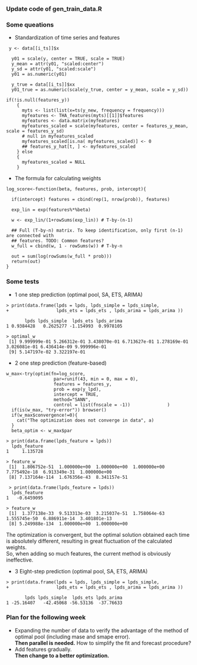 ### Update code of gen_train_data.R

### Some queations
* Standardization of time series and features  
```
 y <- data[[i_ts]]$x

  y01 = scale(y, center = TRUE, scale = TRUE)
  y_mean = attr(y01, "scaled:center")
  y_sd = attr(y01, "scaled:scale")
  y01 = as.numeric(y01)

  y_true = data[[i_ts]]$xx
  y01_true = as.numeric(scale(y_true, center = y_mean, scale = y_sd))

```
```
if(!is.null(features_y))
    {
      myts <- list(list(x=ts(y_new, frequency = frequency)))
      myfeatures <- THA_features(myts)[[1]]$features
      myfeatures <- data.matrix(myfeatures)
      myfeatures_scaled = scale(myfeatures, center = features_y_mean, scale = features_y_sd)
      # null in myfeatures_scaled
      myfeatures_scaled[is.na( myfeatures_scaled)] <- 0
      ## features_y_hat[t, ] <- myfeatures_scaled
    } else
    {
      myfeatures_scaled = NULL
    }
```
* The formula for calculating weights
```
log_score<-function(beta, features, prob, intercept){

  if(intercept) features = cbind(rep(1, nrow(prob)), features)

  exp_lin = exp(features%*%beta)

  w <- exp_lin/(1+rowSums(exp_lin)) # T-by-(n-1)

  ## Full (T-by-n) matrix. To keep identification, only first (n-1) are connected with
  ## features. TODO: Common features?
  w_full = cbind(w, 1 - rowSums(w)) # T-by-n

  out = sum(log(rowSums(w_full * prob)))
  return(out)
}
```

### Some tests  

* 1 one step prediction (optimal pool, SA, ETS, ARIMA) 
```
> print(data.frame(lpds = lpds, lpds_simple = lpds_simple,
+                  lpds_ets = lpds_ets , lpds_arima = lpds_arima ))

       lpds lpds_simple  lpds_ets lpds_arima
1 0.9384428   0.2625277 -1.154993  0.9978105

> optimal_w
 [1] 9.999999e-01 5.266312e-01 3.438070e-01 6.713627e-01 1.278169e-01 3.026081e-01 6.436414e-09 9.999996e-01
 [9] 5.147197e-02 3.322197e-01
```
* 2 one step prediction (feature-based) 
```
w_max<-try(optim(fn=log_score,
                  par=runif(43, min = 0, max = 0),
                  features = features_y,
                  prob = exp(y_lpd),
                  intercept = TRUE,
                  method="SANN",
                  control = list(fnscale = -1))              )
  if(is(w_max, "try-error")) browser()
  if(w_max$convergence!=0){
    cat("The optimization does not converge in data", a)
  }
  beta_optim <- w_max$par
```
```
> print(data.frame(lpds_feature = lpds))
  lpds_feature
1     1.135728

> feature_w
 [1]  1.806752e-51  1.000000e+00  1.000000e+00  1.000000e+00  7.775492e-18  6.913349e-31  1.000000e+00
 [8] 7.137164e-114  1.676356e-43  8.341157e-51
 
 > print(data.frame(lpds_feature = lpds))
  lpds_feature
1   -0.6459095

> feature_w
 [1]  1.377138e-33  9.513313e-03  3.215037e-51  1.758064e-63  1.555745e-50  6.886911e-14  3.401801e-13
 [8] 5.249988e-134  1.000000e+00  1.000000e+00
```
The optimization is convergent, but the optimal solution obtained each time is absolutely different, resulting in great fluctuation of the calculated weights.  
So, when adding so much features, the current method is obviously ineffective.

* 3 Eight-step prediction (optimal pool, SA, ETS, ARIMA) 
```
> print(data.frame(lpds = lpds, lpds_simple = lpds_simple,
+                  lpds_ets = lpds_ets , lpds_arima = lpds_arima ))

       lpds lpds_simple  lpds_ets lpds_arima
1 -25.16407   -42.45068 -56.53136  -37.76633
```
### Plan for the following week
*  Expanding the number of data to verify the advantage of the method of optimal pool (including mase and smape error).  
**Then parallel is needed.** How to simplify the fit and forecast procedure?   
*  Add features gradually.  
**Then change to a better optimization.**

